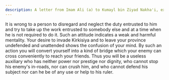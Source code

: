 ```yaml
---
description: A letter from Imam Ali (a) to Kumayl bin Ziyad Nakha'i, expressing his displeasure and rebuking him in leaving his province unguarded and allowing the army of the enemy to enter and carry on loot. He ...
---
```


It is wrong to a person to disregard and neglect the duty entrusted to him and try to take up 
the work entrusted to somebody else and at a time when he is not required to do it. Such an 
attitude indicates a weak and harmful mentality. Your desire to invade Kirkisiya and to leave 
your province undefended and unattended shows the confusion of your mind. By such an 
action you will convert yourself into a kind of bridge which your enemy can cross 
conveniently to reach your friends. 
Thus you will be a useless auxiliary who has neither power nor prestige nor dignity, who 
cannot stop his enemy's in-roads, nor can crush him, and who cannot defend his subject nor 
can he be of any use or help to his ruler.